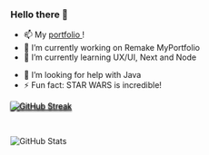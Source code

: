 <style>
  .logo{
    filter: drop-shadow(#fff 1px 1px 1px)
            drop-shadow(#fff -1px -1px 1px)
  }

  .streak__container{
    display: block;
    filter: drop-shadow(#000 0px 2px 1px);
  }
</style>

### Hello there 👋

<!-- <img src="https://github.com/user-attachments/assets/711750ea-6b62-4f0f-b6fc-7b68fcc56371" class="logo"> -->

<!-- ![Cars Register(1)](https://github.com/user-attachments/assets/711750ea-6b62-4f0f-b6fc-7b68fcc56371) -->

<!--
**JPSS14/JPSS14** is a ✨ _special_ ✨ repository because its `README.md` (this file) appears on your GitHub profile.

Here are some ideas to get you started:
-->

- 📫 My [ portfolio ](https://jpss14-portfolio.vercel.app/)!
- 🔭 I’m currently working on Remake MyPortfolio
- 🌱 I’m currently learning UX/UI, Next and Node
<!-- - 👯 I’m looking to collaborate on ... -->
- 🤔 I’m looking for help with Java
  <!-- - 💬 Ask me about ... -->
  <!-- - 📫 How to reach me: ... -->
  <!-- - 😄 Pronouns: ... -->
- ⚡ Fun fact: STAR WARS is incredible!

<!-- #54daf8-->
<div class="streak__container">

[![GitHub Streak](https://streak-stats.demolab.com/?user=jpss14&background=000&ring=D93D04&currStreakNum=D91111&sideNums=54daf8&border=54daf8&stroke=46B4CD&dates=fff&sideLabels=46B4CD)](https://git.io/streak-stats)

</div>

<br/>

![GitHub Stats](https://github-readme-stats.vercel.app/api?username=jpss14)
<br/>

<!--
![Top Langs](https://github-readme-stats-git-masterrstaa-rickstaa.vercel.app/api/top-langs/?username=jpss14&layout=compact&bg_color=000&border_color=30A3DC&title_color=E94D5F&text_color=FFF)
-->
